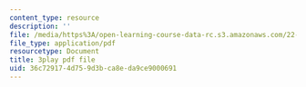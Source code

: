 ```yaml
---
content_type: resource
description: ''
file: /media/https%3A/open-learning-course-data-rc.s3.amazonaws.com/22-01-introduction-to-nuclear-engineering-and-ionizing-radiation-fall-2016/36c729174d759d3bca8eda9ce9000691_3yqpirzxudw.pdf
file_type: application/pdf
resourcetype: Document
title: 3play pdf file
uid: 36c72917-4d75-9d3b-ca8e-da9ce9000691
---
```

